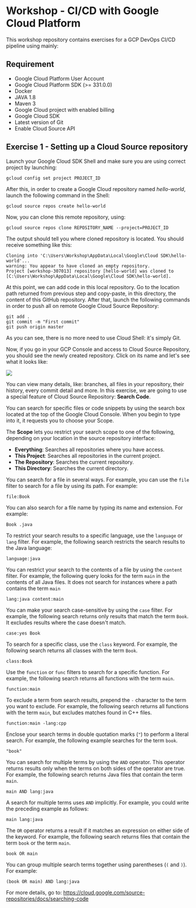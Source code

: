 
# Workshop - CI/CD with Google Cloud Platform

This workshop repository contains exercises for a GCP DevOps CI/CD pipeline using mainly:


## Requirement

*   Google Cloud Platform User Account
*   Google Cloud Platform SDK (>= 331.0.0)
*	Docker
*	JAVA 1.8
*   Maven 3
*   Google Cloud project with enabled billing
*   Google Cloud SDK
*   Latest version of Git
*   Enable Cloud Source API

## Exercise 1 - Setting up a Cloud Source repository

Launch your Google Cloud SDK Shell and make sure you are using correct project by launching:

```
gcloud config set project PROJECT_ID
```

After this, in order to create a Google Cloud repository named *hello-world*, launch the following command in the Shell:

```
gcloud source repos create hello-world
```

Now, you can clone this remote repository, using:

```
gcloud source repos clone REPOSITORY_NAME --project=PROJECT_ID
```

The output should tell you where cloned repository is located. You should receive something like this:

```
Cloning into 'C:\Users\Workshop\AppData\Local\Google\Cloud SDK\hello-world'...
warning: You appear to have cloned an empty repository.
Project [workshop-307013] repository [hello-world] was cloned to [C:\Users\Workshop\AppData\Local\Google\Cloud SDK\hello-world].
```

At this point, we can add code in this local repository. Go to the location path returned from previous step and copy-paste, in this directory, the content of this GitHub repository. After that, launch the following commands in order to push all on remote Google Cloud Source Repository:

```
git add .
git commit -m "First commit"
git push origin master
```

As you can see, there is no more need to use Cloud Shell: it's simply Git.

Now, if you go in your GCP Console and access to Cloud Source Repository, you should see the newly created repository. Click on its name and let's see what it looks like:

![](C:\Users\PosillipoAn\Desktop\NTT-DevOps\Task-63-Workshop-Google-Source-Build-Registry\workshopUs63\assets\images\Capture1.PNG)

You can view many details, like: branches, all files in your repository, their history, every commit detail and more. In this exercise, we are going to use a special feature of Cloud Source Repository: **Search Code**.

You can search for specific files or code snippets by using the search box located at the top of the Google Cloud Console. When you begin to type into it, it requests you to choose your Scope.

The **Scope** lets you restrict your search scope to one of the following, depending on your location in the source repository interface:

- **Everything**: Searches all repositories where you have access.
- **This Project**: Searches all repositories in the current project.
- **The Repository**: Searches the current repository.
- **This Directory**: Searches the current directory.

You can search for a file in several ways. For example, you can use the `file` filter to search for a file by using its path. For example:

```
file:Book
```

You can also search for a file name by typing its name and extension. For example:

```
Book .java
```

To restrict your search results to a specific language, use the `language` or `lang` filter. For example, the following search restricts the search results to the Java language:

```
language:java
```

You can restrict your search to the contents of a file by using the `content` filter. For example, the following query looks for the term `main` in the contents of all Java files. It does not search for instances where a path contains the term `main`

```
lang:java content:main
```

You can make your search case-sensitive by using the `case` filter. For example, the following search returns only results that match the term `Book`. It excludes results where the case doesn't match.

```
case:yes Book
```

To search for a specific class, use the `class` keyword. For example, the following search returns all classes with the term `Book`.

```
class:Book
```

Use the `function` or `func` filters to search for a specific function. For example, the following search returns all functions with the term `main`.

```
function:main
```

To exclude a term from search results, prepend the `-` character to the term you want to exclude. For example, the following search returns all functions with the term `main`, but excludes matches found in C++ files.

```
function:main -lang:cpp
```

Enclose your search terms in double quotation marks (`"`) to perform a literal search. For example, the following example searches for the term `book`.

```
"book"
```

You can search for multiple terms by using the `AND` operator. This operator returns results only when the terms on both sides of the operator are true. For example, the following search returns Java files that contain the term `main`.

```
main AND lang:java
```

A search for multiple terms uses `AND` implicitly. For example, you could write the preceding example as follows:

```
main lang:java
```

The `OR` operator returns a result if it matches an expression on either side of the keyword. For example, the following search returns files that contain the term `book` or the term `main`.

```
book OR main
```

You can group multiple search terms together using parentheses (`(` and `)`). For example:

```
(book OR main) AND lang:java
```

For more details, go to: https://cloud.google.com/source-repositories/docs/searching-code